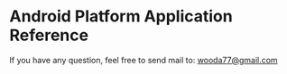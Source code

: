 # Android Platform Application Reference

If you have any question, feel free to send mail to: wooda77@gmail.com
